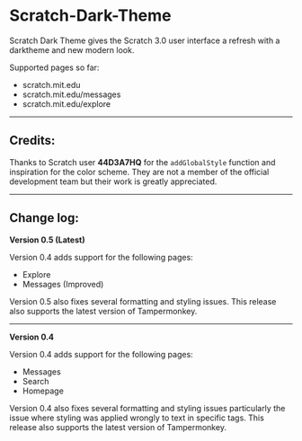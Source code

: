 # Scratch-Dark-Theme

Scratch Dark Theme gives the Scratch 3.0 user interface a refresh with a darktheme and new modern look.

Supported pages so far:
  * scratch.mit.edu
  * scratch.mit.edu/messages
  * scratch.mit.edu/explore
___
## Credits:

Thanks to Scratch user **44D3A7HQ** for the `addGlobalStyle` function and inspiration for the color scheme. They are not a member of the official development team but their work is greatly appreciated.
___
## Change log:
**Version 0.5 (Latest)**
  
  Version 0.4 adds support for the following pages:
  * Explore
  * Messages (Improved)
  
  Version 0.5 also fixes several formatting and styling issues. This release also supports the latest version of Tampermonkey.
___
**Version 0.4**
  
  Version 0.4 adds support for the following pages:
  * Messages
  * Search
  * Homepage
  
  Version 0.4 also fixes several formatting and styling issues particularly the issue where styling was applied wrongly to text      in specific tags. This release also supports the latest version of Tampermonkey.

